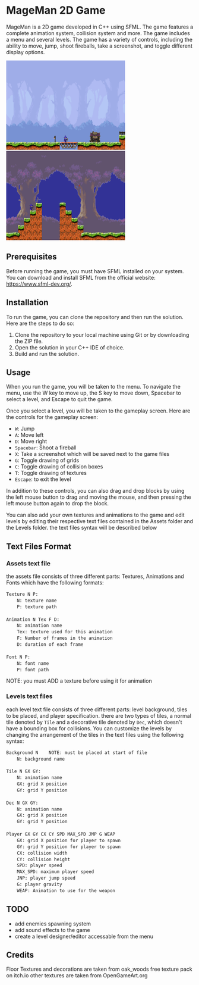 # MageMan 2D Game

MageMan is a 2D game developed in C++ using SFML. The game features a complete animation system, collision system and more. The game includes a menu and several levels. The game has a variety of controls, including the ability to move, jump, shoot fireballs, take a screenshot, and toggle different display options.

<img src="screenshots/game.png?raw=true" alt= “a” width="320" height="240">
<img src="screenshots/game2.png?raw=true" alt= “a” width="320" height="240">

## Prerequisites

Before running the game, you must have SFML installed on your system. You can download and install SFML from the official website: https://www.sfml-dev.org/.

## Installation

To run the game, you can clone the repository and then run the solution. Here are the steps to do so:

1. Clone the repository to your local machine using Git or by downloading the ZIP file.
2. Open the solution in your C++ IDE of choice.
3. Build and run the solution.

## Usage

When you run the game, you will be taken to the menu. To navigate the menu, use the W key to move up, the S key to move down, Spacebar to select a level, and Escape to quit the game.

Once you select a level, you will be taken to the gameplay screen. Here are the controls for the gameplay screen:

- `W`: Jump
- `A`: Move left
- `D`: Move right
- `Spacebar`: Shoot a fireball
- `X`: Take a screenshot which will be saved next to the game files
- `G`: Toggle drawing of grids
- `C`: Toggle drawing of collision boxes
- `T`: Toggle drawing of textures
- `Escape`: to exit the level 

In addition to these controls, you can also drag and drop blocks by using the left mouse button to drag and moving the mouse, and then pressing the left mouse button again to drop the block.

You can also add your own textures and animations to the game and edit levels by editing their respective text files contained in the Assets folder and the Levels folder. the text files syntax will be described below

## Text Files Format

### Assets text file

the assets file consists of three different parts: Textures, Animations and Fonts which have the following formats:

```txt
Texture N P:
    N: texture name
    P: texture path

Animation N Tex F D:
    N: animation name
    Tex: texture used for this animation
    F: Number of frames in the animation
    D: duration of each frame

Font N P:
    N: font name
    P: font path
```

NOTE: you must ADD a texture before using it for animation

### Levels text files

each level text file consists of three different parts: level background, tiles to be placed, and player specification.
there are two types of tiles, a normal tile denoted by `Tile` and a decorative tile denoted by `Dec`, which doesn't have a bounding box for collisions. You can customize the levels by changing the arrangement of the tiles in the text files using the following syntax:

```txt
Background N    NOTE: must be placed at start of file
    N: background name

Tile N GX GY:
    N: animation name
    GX: grid X position
    GY: grid Y position

Dec N GX GY:
    N: animation name
    GX: grid X position
    GY: grid Y position

Player GX GY CX CY SPD MAX_SPD JMP G WEAP
    GX: grid X position for player to spawn
    GY: grid Y position for player to spawn
    CX: collision width
    CY: collision height
    SPD: player speed
    MAX_SPD: maximum player speed
    JNP: player jump speed
    G: player gravity
    WEAP: Animation to use for the weapon
```

## TODO

- add enemies spawning system
- add sound effects to the game
- create a level designer/editor accessable from the menu

## Credits

Floor Textures and decorations are taken from oak_woods free texture pack on itch.io
other textures are taken from OpenGameArt.org
